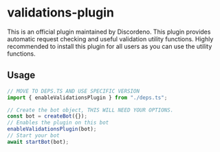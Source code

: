 # validations-plugin

This is an official plugin maintained by Discordeno. This plugin provides automatic request checking and useful
validation utility functions. Highly recommended to install this plugin for all users as you can use the utility
functions.

## Usage

```ts
// MOVE TO DEPS.TS AND USE SPECIFIC VERSION
import { enableValidationsPlugin } from "./deps.ts";

// Create the bot object, THIS WILL NEED YOUR OPTIONS.
const bot = createBot({});
// Enables the plugin on this bot
enableValidationsPlugin(bot);
// Start your bot
await startBot(bot);
```
